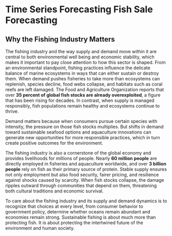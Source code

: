 # Time Series Forecasting Fish Sale Forecasting


## Why the Fishing Industry Matters

The fishing industry and the way supply and demand move within it are central to both environmental well being and economic stability, which makes it important to pay close attention to how this sector is shaped. From an environmental standpoint, fishing practices influence the delicate balance of marine ecosystems in ways that can either sustain or destroy them. When demand pushes fisheries to take more than ecosystems can replenish, species decline, food webs collapse, and habitats such as coral reefs are left damaged. The Food and Agriculture Organization reports that over **35 percent of global fish stocks are already overexploited**, a figure that has been rising for decades. In contrast, when supply is managed responsibly, fish populations remain healthy and ecosystems continue to thrive.  

Demand matters because when consumers pursue certain species with intensity, the pressure on those fish stocks multiplies. But shifts in demand toward sustainable seafood options and aquaculture innovations can generate new opportunities for more responsible practices, which in turn create positive outcomes for the environment.  

The fishing industry is also a cornerstone of the global economy and provides livelihoods for millions of people. Nearly **60 million people** are directly employed in fisheries and aquaculture worldwide, and over **3 billion people** rely on fish as their primary source of protein. Stable supply ensures not only employment but also food security, fairer pricing, and resilience against shocks caused by scarcity. When fish stocks collapse, the damage ripples outward through communities that depend on them, threatening both cultural traditions and economic survival.  

To care about the fishing industry and its supply and demand dynamics is to recognize that choices at every level, from consumer behavior to government policy, determine whether oceans remain abundant and economies remain strong. Sustainable fishing is about much more than protecting fish. It is about protecting the intertwined future of the environment and human society.


## 
